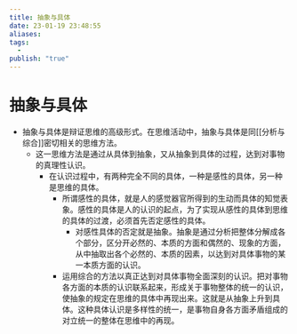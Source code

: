```yaml
---
title: 抽象与具体
date: 23-01-19 23:48:55
aliases: 
tags:
  - 
publish: "true"
---
```


# 抽象与具体

- 抽象与具体是辩证思维的高级形式。在思维活动中，抽象与具体是同[[分析与综合]]密切相关的思维方法。
	- 这一思维方法是通过从具体到抽象，又从抽象到具体的过程，达到对事物的真理性认识。
		- 在认识过程中，有两种完全不同的具体，一种是感性的具体，另一种是思维的具体。
			- 所谓感性的具体，就是人的感觉器官所得到的生动而具体的知觉表象。感性的具体是人的认识的起点，为了实现从感性的具体到思维的具体的过渡，必须首先否定感性的具体。
				- 对感性具体的否定就是抽象。抽象是通过分析把整体分解成各个部分，区分开必然的、本质的方面和偶然的、现象的方面，从中抽取出各个必然的、本质的因素，以达到对具体事物的某一本质方面的认识。
			- 运用综合的方法以真正达到对具体事物全面深刻的认识。把对事物各方面的本质的认识联系起来，形成关于事物整体的统一的认识，使抽象的规定在思维的具体中再现出来。这就是从抽象上升到具体。这种具体认识是多样性的统一，是事物自身各方面矛盾组成的对立统一的整体在思维中的再现。